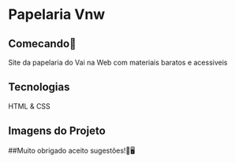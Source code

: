 # Papelaria Vnw
## Comecando🚀
Site da papelaria do Vai na Web com materiais baratos e acessiveis
## Tecnologias
HTML & CSS

## Imagens do Projeto

##Muito obrigado aceito sugestões!💞🖥️
